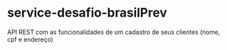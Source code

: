 # service-desafio-brasilPrev
API REST com as funcionalidades de um cadastro de seus clientes (nome, cpf e endereço)
